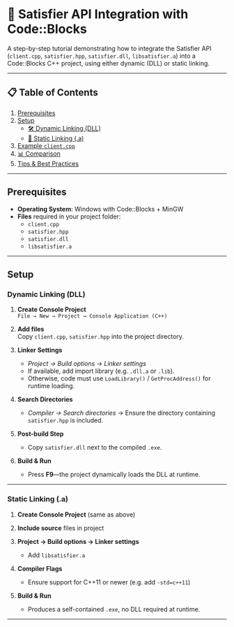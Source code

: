 # 🧩 Satisfier API Integration with Code::Blocks

A step-by-step tutorial demonstrating how to integrate the Satisfier API (`client.cpp`, `satisfier.hpp`, `satisfier.dll`, `libsatisfier.a`) into a Code::Blocks C++ project, using either dynamic (DLL) or static linking.

---

## 📋 Table of Contents

1. [Prerequisites](#prerequisites)  
2. [Setup](#setup)  
   - [🛠 Dynamic Linking (DLL)](#dynamic-linking-dll)  
   - [🧩 Static Linking (.a)](#static-linking-a)  
3. [Example `client.cpp`](#example-clientcpp)  
4. [📊 Comparison](#comparison)  
5. [Tips & Best Practices](#tips--best-practices)

---

## Prerequisites

- **Operating System**: Windows with Code::Blocks + MinGW  
- **Files** required in your project folder:
  - `client.cpp`
  - `satisfier.hpp`
  - `satisfier.dll`
  - `libsatisfier.a`

---

## Setup

### Dynamic Linking (DLL)

1. **Create Console Project**  
   `File → New → Project → Console Application (C++)`

2. **Add files**  
   Copy `client.cpp`, `satisfier.hpp` into the project directory.

3. **Linker Settings**  
   - *Project → Build options → Linker settings*  
   - If available, add import library (e.g. `.dll.a` or `.lib`).  
   - Otherwise, code must use `LoadLibrary()` / `GetProcAddress()` for runtime loading.

4. **Search Directories**  
   - *Compiler → Search directories* → Ensure the directory containing `satisfier.hpp` is included.

5. **Post-build Step**  
   - Copy `satisfier.dll` next to the compiled `.exe`.

6. **Build & Run**  
   - Press **F9**—the project dynamically loads the DLL at runtime.

---

### Static Linking (.a)

1. **Create Console Project** (same as above)

2. **Include source** files in project

3. **Project → Build options → Linker settings**  
   - Add `libsatisfier.a`

4. **Compiler Flags**  
   - Ensure support for C++11 or newer (e.g. add `-std=c++11`)

5. **Build & Run**  
   - Produces a self-contained `.exe`, no DLL required at runtime.

---
